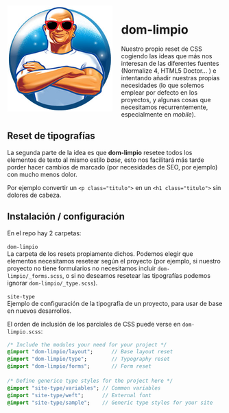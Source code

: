 <img src="dom-limpio-logo.png" alt="dom-limpio-logo.png" align="left" style="float:left;margin-right:20px;margin-bottom:20px;">

# dom-limpio

Nuestro propio reset de CSS cogiendo las ideas que más nos interesan de las diferentes fuentes (Normalize 4, HTML5 Doctor... ) e intentando añadir nuestras propias necesidades (lo que solemos emplear por defecto en los proyectos, y algunas cosas que necesitamos recurrentemente, especialmente en _mobile_).

## Reset de tipografías
La segunda parte de la idea es que **dom-limpio** resetee todos los elementos de texto al mismo estilo _base_, esto nos facilitará más tarde porder hacer cambios de marcado (por necesidades de SEO, por ejemplo) con mucho menos dolor.

Por ejemplo convertir un `<p class="titulo">` en un `<h1 class="titulo">` sin dolores de cabeza.

## Instalación / configuración

En el repo hay 2 carpetas:

`dom-limpio`  
La carpeta de los resets propiamente dichos. Podemos elegir que elementos necesitamos resetear según el proyecto (por ejemplo, si nuestro proyecto no tiene formularios no necesitamos incluir `dom-limpio/_forms.scss`, o si no deseamos resetear las tipografías podemos ignorar `dom-limpio/_type.scss`).

`site-type`  
Ejemplo de configuración de la tipografía de un proyecto, para usar de base en nuevos desarrollos.

El orden de inclusión de los parciales de CSS puede verse en `dom-limpio.scss`:

````SASS
/* Include the modules your need for your project */
@import "dom-limpio/layout";      // Base layout reset
@import "dom-limpio/type";        // Typography reset
@import "dom-limpio/forms";       // Form reset

/* Define generice type styles for the project here */
@import "site-type/variables"; // Common variables
@import "site-type/weft";      // External font
@import "site-type/sample";    // Generic type styles for your site
````
